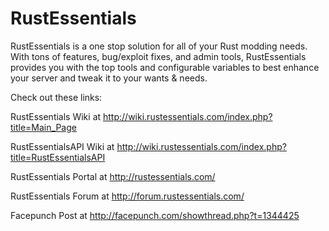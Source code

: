 RustEssentials
==============

RustEssentials is a one stop solution for all of your Rust modding needs. With tons of features, bug/exploit fixes, and admin tools, RustEssentials provides you with the top tools and configurable variables to best enhance your server and tweak it to your wants & needs.

Check out these links:

RustEssentials Wiki at http://wiki.rustessentials.com/index.php?title=Main_Page

RustEssentialsAPI Wiki at http://wiki.rustessentials.com/index.php?title=RustEssentialsAPI

RustEssentials Portal at http://rustessentials.com/

RustEssentials Forum at http://forum.rustessentials.com/

Facepunch Post at http://facepunch.com/showthread.php?t=1344425
